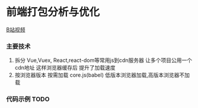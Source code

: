 # 前端打包分析与优化
[B站视频](https://www.bilibili.com/video/BV1heKHeQEK4)
### 主要技术
1. 拆分 Vue,Vuex, React,react-dom等常用js到cdn服务器 让多个项目公用一个cdn地址 这样浏览器缓存后 提升了加载速度
2. 按浏览器版本 按需加载 core.js(babel) 低版本浏览器加载,高版本浏览器不加载

### 代码示例 TODO
```javascript

```